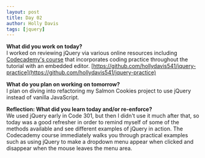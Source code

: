 ```yaml
---
layout: post
title: Day 02
author: Holly Davis
tags: [jquery]
---
```


**What did you work on today?**  
I worked on reviewing jQuery via various online resources including [Codecademy's course](https://www.codecademy.com/learn/learn-jquery) that incorporates coding practice throughout the tutorial with an embedded editor.
[https://github.com/hollydavis541/jquery-practice](https://github.com/hollydavis541/jquery-practice)

**What do you plan on working on tomorrow?**  
I plan on diving into refactoring my Salmon Cookies project to use jQuery instead of vanilla JavaScript.

**Reflection: What did you learn today and/or re-enforce?**  
We used jQuery early in Code 301, but then I didn't use it much after that, so today was a good refresher in order to remind myself of some of the methods available and see different examples of jQuery in action. The Codecademy course immediately walks you through practical examples such as using jQuery to make a dropdown menu appear when clicked and disappear when the mouse leaves the menu area.


